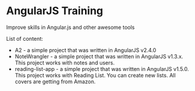 # AngularJS Training
Improve skills in Angular.js and other awesome tools

List of content:
* A2 - a simple project that was written in AngularJS v2.4.0
* NoteWrangler - a simple project that was written in AngularJS v1.3.x. This project works with notes and users.
* reading-list-app - a simple project that was written in AngularJS v1.5.0. This project works with Reading List. You can create new lists. All covers are getting from Amazon. 
